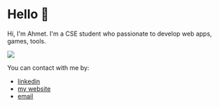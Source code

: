 # Hello 👋

Hi, I'm Ahmet. I'm a CSE student who passionate to develop web apps, games, tools.

![](https://media.giphy.com/media/aFfYlsEdiWPDi/source.gif)

You can contact with me by:

-   [linkedin](https://www.linkedin.com/in/ahmetcanozcan/)
-   [my website](https://ahmetcanozcan.github.io)
-   [email](mailto://ahmetcanozcan@gmail.com)

